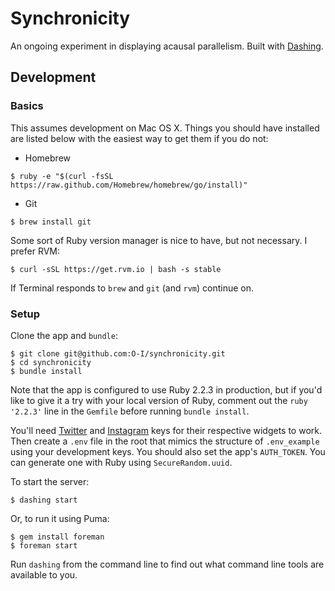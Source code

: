 # Synchronicity

An ongoing experiment in displaying acausal parallelism. Built with [Dashing](http://shopify.github.com/dashing).

## Development

### Basics

This assumes development on Mac OS X. Things you should have installed are listed below with the easiest way to get them if you do not:

- Homebrew

`$ ruby -e "$(curl -fsSL https://raw.github.com/Homebrew/homebrew/go/install)"`

- Git

`$ brew install git`

Some sort of Ruby version manager is nice to have, but not necessary. I prefer RVM:

`$ curl -sSL https://get.rvm.io | bash -s stable`

If Terminal responds to `brew` and `git` (and `rvm`) continue on.

### Setup

Clone the app and `bundle`:

```
$ git clone git@github.com:O-I/synchronicity.git
$ cd synchronicity
$ bundle install
```

Note that the app is configured to use Ruby 2.2.3 in production, but if you'd like to give it a try with your local version of Ruby, comment out the `ruby '2.2.3'` line in the `Gemfile` before running `bundle install`.

You'll need [Twitter](https://dev.twitter.com) and [Instagram](https://instagram.com/developer/) keys for their respective widgets to work. Then create a `.env` file in the root that mimics the structure of `.env_example` using your development keys. You should also set the app's `AUTH_TOKEN`. You can generate one with Ruby using `SecureRandom.uuid`.

To start the server:

```
$ dashing start
```

Or, to run it using Puma:

```
$ gem install foreman
$ foreman start
```

Run `dashing` from the command line to find out what command line tools are available to you.